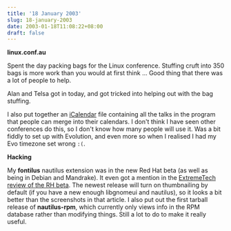 ```yaml
---
title: '18 January 2003'
slug: 18-january-2003
date: 2003-01-18T11:08:22+08:00
draft: false
---
```


**linux.conf.au**

Spent the day packing bags for the Linux conference. Stuffing cruft into
350 bags is more work than you would at first think \... Good thing that
there was a lot of people to help.

Alan and Telsa got in today, and got tricked into helping out with the
bag stuffing.

I also put together an [iCalendar](http://linux.conf.au/lca2003.ics)
file containing all the talks in the program that people can merge into
their calendars. I don\'t think I have seen other conferences do this,
so I don\'t know how many people will use it. Was a bit fiddly to set up
with Evolution, and even more so when I realised I had my Evo timezone
set wrong `:(`.

**Hacking**

My **fontilus** nautilus extension was in the new Red Hat beta (as well
as being in Debian and Mandrake). It even got a mention in the
[ExtremeTech review of the RH
beta](http://www.extremetech.com/article2/0,3973,803562,00.asp). The
newest release will turn on thumbnailing by default (if you have a new
enough libgnomeui and nautilus), so it looks a bit better than the
screenshots in that article. I also put out the first tarball release of
**nautilus-rpm**, which currently only views info in the RPM database
rather than modifying things. Still a lot to do to make it really
useful.
